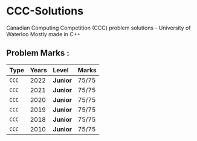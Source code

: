 # CCC-Solutions
Canadian Computing Competition (CCC) problem solutions - University of Waterloo
Mostly made in C++

## Problem Marks :

| Type  | Years | Level      | Marks |
| :---- |:------| :--------- | :---- |
| `CCC` | 2022  | **Junior** | 75/75 |
| `CCC` | 2021  | **Junior** | 75/75 |
| `CCC` | 2020  | **Junior** | 75/75 |
| `CCC` | 2019  | **Junior** | 75/75 |
| `CCC` | 2018  | **Junior** | 75/75 |
| `CCC` | 2010  | **Junior** | 75/75 |
